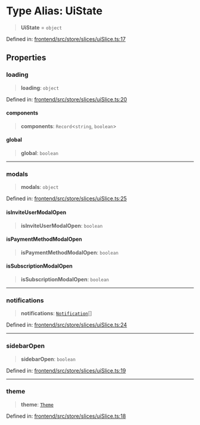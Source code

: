 # Type Alias: UiState

> **UiState** = `object`

Defined in: [frontend/src/store/slices/uiSlice.ts:17](https://github.com/lsendel/sass/blob/ca8b2b87627589617e0de57047e1f50d53e78078/frontend/src/store/slices/uiSlice.ts#L17)

## Properties

### loading

> **loading**: `object`

Defined in: [frontend/src/store/slices/uiSlice.ts:20](https://github.com/lsendel/sass/blob/ca8b2b87627589617e0de57047e1f50d53e78078/frontend/src/store/slices/uiSlice.ts#L20)

#### components

> **components**: `Record`\<`string`, `boolean`\>

#### global

> **global**: `boolean`

***

### modals

> **modals**: `object`

Defined in: [frontend/src/store/slices/uiSlice.ts:25](https://github.com/lsendel/sass/blob/ca8b2b87627589617e0de57047e1f50d53e78078/frontend/src/store/slices/uiSlice.ts#L25)

#### isInviteUserModalOpen

> **isInviteUserModalOpen**: `boolean`

#### isPaymentMethodModalOpen

> **isPaymentMethodModalOpen**: `boolean`

#### isSubscriptionModalOpen

> **isSubscriptionModalOpen**: `boolean`

***

### notifications

> **notifications**: [`Notification`](Notification.md)[]

Defined in: [frontend/src/store/slices/uiSlice.ts:24](https://github.com/lsendel/sass/blob/ca8b2b87627589617e0de57047e1f50d53e78078/frontend/src/store/slices/uiSlice.ts#L24)

***

### sidebarOpen

> **sidebarOpen**: `boolean`

Defined in: [frontend/src/store/slices/uiSlice.ts:19](https://github.com/lsendel/sass/blob/ca8b2b87627589617e0de57047e1f50d53e78078/frontend/src/store/slices/uiSlice.ts#L19)

***

### theme

> **theme**: [`Theme`](Theme.md)

Defined in: [frontend/src/store/slices/uiSlice.ts:18](https://github.com/lsendel/sass/blob/ca8b2b87627589617e0de57047e1f50d53e78078/frontend/src/store/slices/uiSlice.ts#L18)
